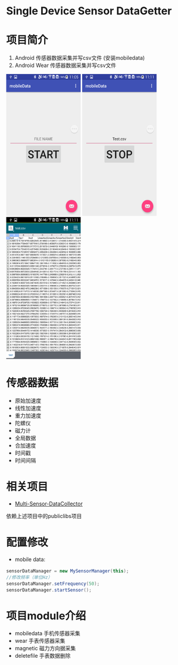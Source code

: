 Single Device Sensor DataGetter
===

# 项目简介
1. Android 传感器数据采集并写csv文件 (安装mobiledata)
2. Android Wear 传感器数据采集并写csv文件

<img src="./imgs/1.png" width=200 height=380 />
<img src="./imgs/2.png" width=200 height=380 />
<img src="./imgs/3.png" width=200 height=380 />

# 传感器数据
* 原始加速度
* 线性加速度
* 重力加速度
* 陀螺仪
* 磁力计
* 全局数据
* 合加速度
* 时间戳
* 时间间隔



# 相关项目
* [Multi-Sensor-DataCollector](https://github.com/LeoCai/Multi-Sensor-DataCollector)

依赖上述项目中的publiclibs项目

# 配置修改
* mobile data:
```java
sensorDataManager = new MySensorManager(this);
//修改频率（单位Hz）
sensorDataManager.setFrequency(50);
sensorDataManager.startSensor();
```
# 项目module介绍
* mobiledata 手机传感器采集
* wear 手表传感器采集
* magnetic 磁力方向据采集
* deletefile 手表数据删除
